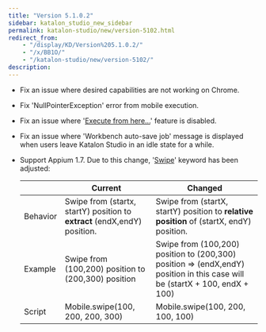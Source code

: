 ```yaml
---
title: "Version 5.1.0.2"
sidebar: katalon_studio_new_sidebar
permalink: katalon-studio/new/version-5102.html
redirect_from:
    - "/display/KD/Version%205.1.0.2/"
    - "/x/BB1O/"
    - "/katalon-studio/new/version-5102/"
description:
---
```

*   Fix an issue where desired capabilities are not working on Chrome.
*   Fix 'NullPointerException' error from mobile execution.
*   Fix an issue where '[Execute from here...](/display/KD/Execute+test+from+specific+step)' feature is disabled.
*   Fix an issue where 'Workbench auto-save job' message is displayed when users leave Katalon Studio in an idle state for a while.
*   Support Appium 1.7. Due to this change, '[Swipe](/display/KD/%5BMobile%5D+Swipe)' keyword has been adjusted:

    |   | Current | Changed |
    | --- | --- | --- |
    | Behavior | Swipe from (startx, startY) position to **extract** (endX,endY) position. | Swipe from (startX, startY) position to **relative position** of (startX, endY) position. |
    | Example | Swipe from (100,200) position to (200,300) position | Swipe from (100,200) position to (200,300) position => (endX,endY) position in this case will be (startX + 100, endX + 100) |
    | Script | Mobile.swipe(100, 200, 200, 300) | Mobile.swipe(100, 200, 100, 100) |